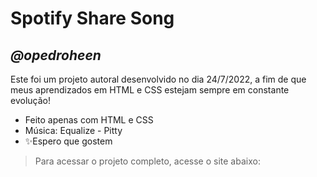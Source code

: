 # Spotify Share Song
## _@opedroheen_

Este foi um projeto autoral desenvolvido no dia 24/7/2022, a fim de que meus aprendizados em HTML e CSS estejam sempre em constante evolução!

- Feito apenas com HTML e CSS
- Música: Equalize - Pitty
- ✨Espero que gostem

> Para acessar o projeto completo, acesse o site abaixo:
